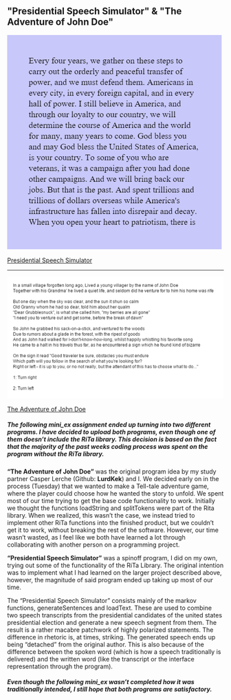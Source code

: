 <h2>"Presidential Speech Simulator" & "The Adventure of John Doe"</h2>

![screenshot](https://github.com/duendue/Aesthetic-Programming-2017/blob/gh-pages/mini_ex5/PSS.png)

[Presidential Speech Simulator](https://duendue.github.io/Aesthetic-Programming-2017/mini_ex5/PresidentialSpeechSimulator/)

----------------------------------------------------------------------------------------------------


![screenshot](https://github.com/duendue/Aesthetic-Programming-2017/blob/gh-pages/mini_ex5/AJD.png)


[The Adventure of John Doe](https://duendue.github.io/Aesthetic-Programming-2017/mini_ex5/The%20Adventure%20of%20John%20Doe/)


<h5>The following mini_ex assignment ended up turning into two different programs. I have decided to upload both programs, even though one of them doesn’t include the RiTa library. This decision is based on the fact that the majority of the past weeks coding process was spent on the program without the RiTa library.</h5>


**“The Adventure of John Doe”** was the original program idea by my study partner Casper Lerche (Github: **LurdKek**) and I. We decided early on in the process (Tuesday) that we wanted to make a Tell-tale adventure game, where the player could choose how he wanted the story to unfold. We spent most of our time trying to get the base code functionality to work. Initially we thought the functions loadString and splitTokens were part of the Rita library. When we realized, this wasn’t the case, we instead tried to implement other RiTa functions into the finished product, but we couldn’t get it to work, without breaking the rest of the software. However, our time wasn’t wasted, as I feel like we both 
have learned a lot through collaborating with another person on a programming project.


**“Presidential Speech Simulator”** was a spinoff program, I did on my own, trying out some of the functionality of the RiTa Library. The original intention was to implement what I had learned on the larger project described above, however, the magnitude of said program ended up taking up most of our time. 

The “Presidential Speech Simulator” consists mainly of the markov functions, generateSentences and loadText. These are used to combine two speech transcripts from the presidential candidates of the united states presidential election and generate a new speech segment from them. The result is a rather macabre patchwork of highly polarized statements. The difference in rhetoric is, at times, striking. The generated speech ends up being “detached” from the original author. This is also because of the difference between the spoken word (which is how a speech traditionally is delivered) and the written word (like the transcript or the interface representation through the program).

<h5>Even though the following mini_ex wasn’t completed how it was traditionally intended, I still hope that both programs are satisfactory.</h5>
